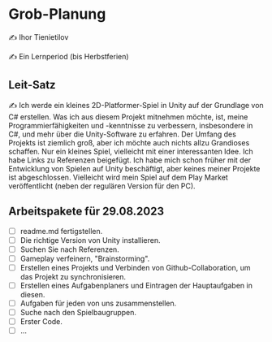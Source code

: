# Grob-Planung

✍️ Ihor Tienietilov

✍️ Ein Lernperiod (bis Herbstferien)

## Leit-Satz

✍️ Ich werde ein kleines 2D-Platformer-Spiel in Unity auf der Grundlage von C# erstellen. Was ich aus diesem Projekt mitnehmen möchte, ist, meine Programmierfähigkeiten und -kenntnisse zu verbessern, insbesondere in C#, und mehr über die Unity-Software zu erfahren. Der Umfang des Projekts ist ziemlich groß, aber ich möchte auch nichts allzu Grandioses schaffen. Nur ein kleines Spiel, vielleicht mit einer interessanten Idee. Ich habe Links zu Referenzen beigefügt. Ich habe mich schon früher mit der Entwicklung von Spielen auf Unity beschäftigt, aber keines meiner Projekte ist abgeschlossen. Vielleicht wird mein Spiel auf dem Play Market veröffentlicht (neben der regulären Version für den PC).

## Arbeitspakete für 29.08.2023

- [ ] readme.md fertigstellen.
- [ ] Die richtige Version von Unity installieren.
- [ ] Suchen Sie nach Referenzen.
- [ ] Gameplay verfeinern, "Brainstorming".
- [ ] Erstellen eines Projekts und Verbinden von Github-Collaboration, um das Projekt zu synchronisieren.
- [ ] Erstellen eines Aufgabenplaners und Eintragen der Hauptaufgaben in diesen.
- [ ] Aufgaben für jeden von uns zusammenstellen.
- [ ] Suche nach den Spielbaugruppen.
- [ ] Erster Code.
- [ ] ...
